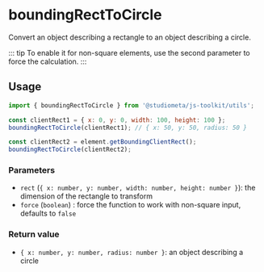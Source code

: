 # boundingRectToCircle

Convert an object describing a rectangle to an object describing a circle.

::: tip
To enable it for non-square elements, use the second parameter to force the calculation.
:::

## Usage

```js twoslash
import { boundingRectToCircle } from '@studiometa/js-toolkit/utils';

const clientRect1 = { x: 0, y: 0, width: 100, height: 100 };
boundingRectToCircle(clientRect1); // { x: 50, y: 50, radius: 50 }

const clientRect2 = element.getBoundingClientRect();
boundingRectToCircle(clientRect2);
```

### Parameters

- `rect` (`{ x: number, y: number, width: number, height: number }`): the dimension of the rectangle to transform
- `force` (`boolean`) : force the function to work with non-square input, defaults to `false`

### Return value

- `{ x: number, y: number, radius: number }`: an object describing a circle
